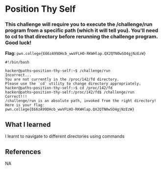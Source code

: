# Position Thy Self

### This challenge will require you to execute the /challenge/run program from a specific path (which it will tell you). You'll need to cd to that directory before rerunning the challenge program. Good luck!

**Flag:** `pwn.college{E66zA99DHcb_wwVFLHO-RKWHlap.QX2QTN0wSO4gjNzEzW}`

```
#!/bin/bash

hacker@paths~position-thy-self:~$ /challenge/run
Incorrect...
You are not currently in the /proc/142/fd directory.
Please use the `cd` utility to change directory appropriately.
hacker@paths~position-thy-self:~$ cd /proc/142/fd
hacker@paths~position-thy-self:/proc/142/fd$ /challenge/run
Correct!!!
/challenge/run is an absolute path, invoked from the right directory!
Here is your flag:
pwn.college{E66zA99DHcb_wwVFLHO-RKWHlap.QX2QTN0wSO4gjNzEzW}
```

## What I learned

I learnt to navigate to different directories using commands

## References

NA
